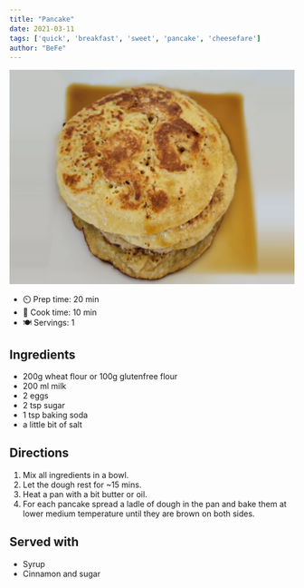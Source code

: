 ```yaml
---
title: "Pancake"
date: 2021-03-11
tags: ['quick', 'breakfast', 'sweet', 'pancake', 'cheesefare']
author: "BeFe"
---
```


![Pancakes made at home](/recipes/pix/pancake.webp)

- ⏲️ Prep time: 20 min
- 🍳 Cook time: 10 min
- 🍽️ Servings: 1

## Ingredients
- 200g wheat flour or 100g glutenfree flour
- 200 ml milk
- 2 eggs
- 2 tsp sugar
- 1 tsp baking soda
- a little bit of salt

## Directions
1. Mix all ingredients in a bowl.
2. Let the dough rest for ~15 mins.
3. Heat a pan with a bit butter or oil.
4. For each pancake spread a ladle of dough in the pan and bake them at lower medium temperature until they are brown on both sides.

## Served with
- Syrup
- Cinnamon and sugar
